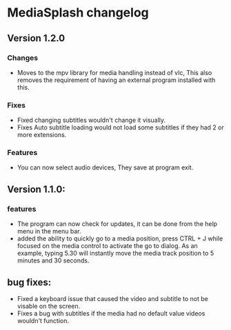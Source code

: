 # MediaSplash changelog
## Version 1.2.0
### Changes
- Moves to the mpv library for media handling instead of vlc, This also removes the requirement of having an external program installed with this.
### Fixes
- Fixed changing subtitles wouldn't change it visually.
- Fixes Auto subtitle loading would not load some subtitles if they had 2 or more extensions.
### Features
- You can now select audio devices, They save at program exit.

## Version 1.1.0:
### features
- The program can now check for updates, it can be done from the help menu in the menu bar.
- added the ability to quickly go to a media position, press CTRL + J while focused on the media control to activate the go to dialog. As an example, typing 5.30 will instantly move the media track position to 5 minutes and 30 seconds.
## bug fixes:
- Fixed a keyboard issue that caused the video and subtitle to not be visable on the screen.
- Fixes a bug with subtitles if the media  had no default value videos wouldn't function.
